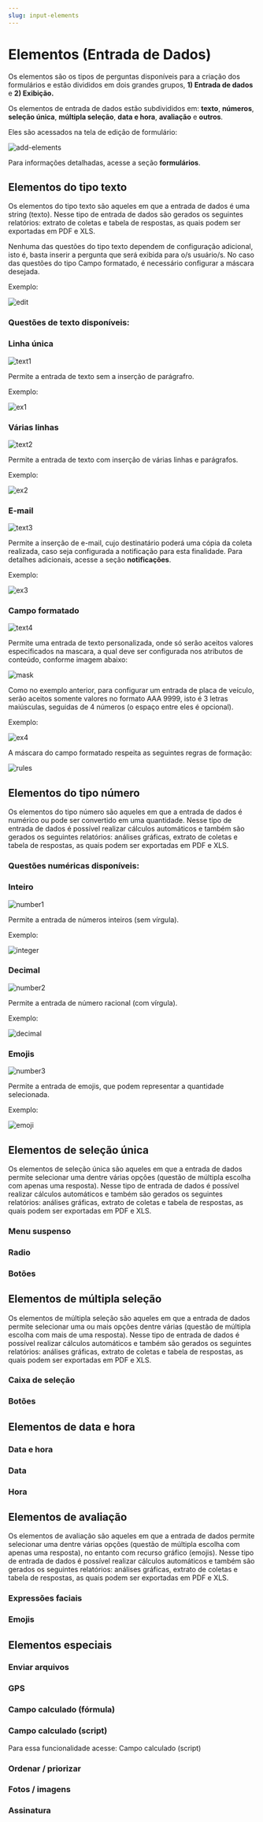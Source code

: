 ```yaml
---
slug: input-elements
---
```


# Elementos (Entrada de Dados)

Os elementos são os tipos de perguntas disponíveis para a criação dos formulários e estão divididos em dois grandes grupos, **1) Entrada de dados** e **2) Exibição.** 

Os elementos de entrada de dados estão subdivididos em: **texto**, **números**, **seleção única**, **múltipla seleção**, **data e hora**, **avaliação** e **outros**.

Eles são acessados na tela de edição de formulário:

![add-elements](./images/add-elements.png)

Para informações detalhadas, acesse a seção **formulários**. 

## Elementos do tipo texto

Os elementos do tipo texto são aqueles em que a entrada de dados é uma string (texto). Nesse tipo de entrada de dados são gerados os seguintes relatórios: extrato de coletas e tabela de respostas, as quais podem ser exportadas em PDF e XLS.

Nenhuma das questões do tipo texto dependem de configuração adicional, isto é, basta inserir a pergunta que será exibida para o/s usuário/s. No caso das questões do tipo Campo formatado, é necessário configurar a máscara desejada.

Exemplo:

![edit](./images/edit.png)

### Questões de texto disponíveis:

### Linha única  

![text1](./images/text1.png)

Permite a entrada de texto  sem a inserção de parágrafro. 

Exemplo:

![ex1](./images/ex1.png)

### Várias linhas

![text2](./images/text2.png)

Permite a entrada de texto com inserção de várias linhas e parágrafos.

Exemplo:

![ex2](./images/ex2.png)

### E-mail

![text3](./images/text3.png)

Permite a inserção de e-mail, cujo destinatário poderá uma cópia da coleta realizada, caso seja configurada a notificação para esta finalidade. Para detalhes adicionais, acesse a seção **notificações**.

Exemplo:

![ex3](./images/ex3.png)

### Campo formatado

![text4](./images/text4.png)

Permite uma entrada de texto personalizada, onde só serão aceitos valores especificados na mascara, a qual deve ser configurada nos atributos de conteúdo, conforme imagem abaixo:

![mask](./images/mask.png)

Como no exemplo anterior, para configurar um entrada de placa de veículo, serão aceitos somente  valores no formato AAA 9999, isto é 3 letras maiúsculas, seguidas de 4 números (o espaço entre eles é opcional).

Exemplo:

![ex4](./images/ex4.png)

A máscara do campo formatado respeita as seguintes regras de formação:

![rules](./images/rules.png)

## Elementos do tipo número

Os elementos do tipo número são aqueles em que a entrada de dados é numérico ou pode ser convertido em uma quantidade. Nesse tipo de entrada de dados é possível realizar cálculos automáticos e também são gerados os seguintes relatórios: análises gráficas, extrato de coletas e tabela de respostas, as quais podem ser exportadas em PDF e XLS.

### Questões numéricas disponíveis:

### Inteiro

![number1](./images/number1.png)

Permite a entrada de números inteiros (sem vírgula). 

Exemplo:

![integer](./images/integer.png)

### Decimal

![number2](./images/number2.png)

Permite a entrada de número racional (com vírgula).

Exemplo:

![decimal](./images/decimal.png)

### Emojis

![number3](./images/number3.png)

Permite a entrada de emojis, que podem representar a quantidade selecionada.

Exemplo:

![emoji](./images/emoji.png)

## Elementos de seleção única

Os elementos de seleção única são aqueles em que a entrada de dados permite selecionar uma dentre várias opções (questão de múltipla escolha com apenas uma resposta). Nesse tipo de entrada de dados é possível realizar cálculos automáticos e também são gerados os seguintes relatórios: análises gráficas, extrato de coletas e tabela de respostas, as quais podem ser exportadas em PDF e XLS.

### Menu suspenso

### Radio

### Botões

## Elementos de múltipla seleção

Os elementos de múltipla seleção são aqueles em que a entrada de dados permite selecionar uma ou mais opções dentre várias (questão de múltipla escolha com mais de uma resposta). Nesse tipo de entrada de dados é possível realizar cálculos automáticos e também são gerados os seguintes relatórios: análises gráficas, extrato de coletas e tabela de respostas, as quais podem ser exportadas em PDF e XLS.

### Caixa de seleção

### Botões

## Elementos de data e hora

### Data e hora

### Data

### Hora

## Elementos de avaliação

Os elementos de avaliação são aqueles em que a entrada de dados permite selecionar uma dentre várias opções (questão de múltipla escolha com apenas uma resposta), no entanto com recurso gráfico (emojis). Nesse tipo de entrada de dados é possível realizar cálculos automáticos e também são gerados os seguintes relatórios: análises gráficas, extrato de coletas e tabela de respostas, as quais podem ser exportadas em PDF e XLS.

### Expressões faciais

### Emojis

## Elementos especiais

### Enviar arquivos

### GPS

### Campo calculado (fórmula)

### Campo calculado (script)

Para essa funcionalidade acesse: Campo calculado (script)

### Ordenar / priorizar

### Fotos / imagens

### Assinatura